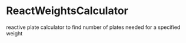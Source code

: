 # ReactWeightsCalculator
reactive plate calculator to find number of plates needed for a specified weight
